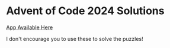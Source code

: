 # Advent of Code 2024 Solutions

[App Available Here](https://aoc-solutions.netlify.app/)

I don't encourage you to use these to solve the puzzles! 